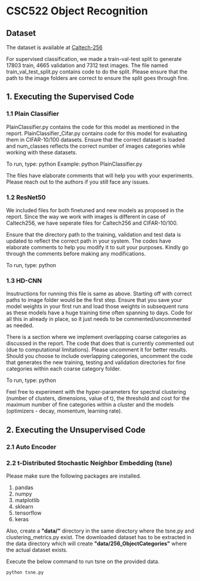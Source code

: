 # CSC522 Object Recognition

## Dataset
The dataset is available at [Caltech-256](http://www.vision.caltech.edu/Image_Datasets/Caltech256/)

For supervised classification, we made a train-val-test split to generate 17803 train, 4665 validation and 7312 test images. The file named train_val_test_split.py contains code to do the split. Please ensure that the path to the image folders are correct to ensure the split goes through fine.

## 1. Executing the Supervised Code
### 1.1 Plain Classifier 
PlainClassifier.py contains the code for this model as mentioned in the report.
PlainClassifier_Cifar.py contains code for this model for evaluating them in CIFAR-10/100 datasets. Ensure that the correct dataset is loaded and num_classes reflects the correct number of images categories while working with these datasets. 

To run, type: python <filename>
  Example: python PlainClassifier.py
  
The files have elaborate comments that will help you with your experiments. Please reach out to the authors if you still face any issues.

### 1.2 ResNet50

We included files for both finetuned and new models as proposed in the report. Since the way we work with images is different in case of Caltech256, we have seperate files for Caltech256 and CIFAR-10/100.

Ensure that the directory path to the training, validation and test data is updated to reflect the correct path in your system. The codes have elaborate comments to help you modify it to suit your purposes. Kindly go through the comments before making any modifications.

To run, type: python <filename>
  
### 1.3 HD-CNN

Insutructions for running this file is same as above. Starting off with correct paths to image folder would be the first step. Ensure that you save your model weights in your first run and load those weights in subsequent runs as these models have a huge training time often spanning to days. Code for all this in already in place, so it just needs to be commented/uncommented as needed.

There is a section where we implement overlapping coarse categories as discussed in the report. The code that does that is currently commented out (due to computational limitations). Please uncomment it for better results. Should you choose to include overlapping categories, uncomment the code that generates the new training, testing and validation directories for fine categories within each coarse category folder. 

To run, type: python <filename>
  
Feel free to experiment with the hyper-parameters for spectral clustering (number of clusters, dimensions, value of t), the threshold and cost for the maximum number of fine categories within a cluster and the models (optimizers - decay, momentum, learning rate). 

## 2. Executing the Unsupervised Code 
### 2.1 Auto Encoder
### 2.2 t-Distributed Stochastic Neighbor Embedding (tsne)
Please make sure the following packages are installed.
1. pandas
2. numpy
3. matplotlib
4. sklearn
5. tensorflow
6. keras

Also, create a **"data/"** directory in the same directory where the tsne.py and clustering_metrics.py exist. The downloaded dataset has to be extracted in the data directory which will create **"data/256_ObjectCategories"** where the actual dataset exists.

Execute the below command to run tsne on the provided data.

```python tsne.py```
